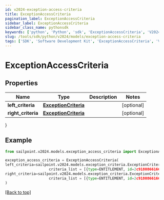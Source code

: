 ```yaml
---
id: v2024-exception-access-criteria
title: ExceptionAccessCriteria
pagination_label: ExceptionAccessCriteria
sidebar_label: ExceptionAccessCriteria
sidebar_class_name: pythonsdk
keywords: ['python', 'Python', 'sdk', 'ExceptionAccessCriteria', 'V2024ExceptionAccessCriteria'] 
slug: /tools/sdk/python/v2024/models/exception-access-criteria
tags: ['SDK', 'Software Development Kit', 'ExceptionAccessCriteria', 'V2024ExceptionAccessCriteria']
---
```


# ExceptionAccessCriteria


## Properties

Name | Type | Description | Notes
------------ | ------------- | ------------- | -------------
**left_criteria** | [**ExceptionCriteria**](exception-criteria) |  | [optional] 
**right_criteria** | [**ExceptionCriteria**](exception-criteria) |  | [optional] 
}

## Example

```python
from sailpoint.v2024.models.exception_access_criteria import ExceptionAccessCriteria

exception_access_criteria = ExceptionAccessCriteria(
left_criteria=sailpoint.v2024.models.exception_criteria.ExceptionCriteria(
                    criteria_list = [{type=ENTITLEMENT, id=2c9180866166b5b0016167c32ef31a66, existing=true}, {type=ENTITLEMENT, id=2c9180866166b5b0016167c32ef31a67, existing=false}], ),
right_criteria=sailpoint.v2024.models.exception_criteria.ExceptionCriteria(
                    criteria_list = [{type=ENTITLEMENT, id=2c9180866166b5b0016167c32ef31a66, existing=true}, {type=ENTITLEMENT, id=2c9180866166b5b0016167c32ef31a67, existing=false}], )
)

```
[[Back to top]](#) 

